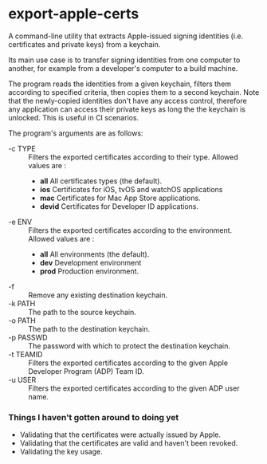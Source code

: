 # export-apple-certs
A command-line utility that extracts Apple-issued signing identities (i.e. certificates and private keys) from a keychain.

Its main use case is to transfer signing identities from one computer to another, 
for example from a developer's computer to a build machine.

The program reads the identities from a given keychain, 
filters them according to specified criteria, 
then copies them to a second keychain. 
Note that the newly-copied identities don't have any access control, 
therefore any application can access their private keys as long the the keychain is unlocked. 
This is useful in CI scenarios.

The program's arguments are as follows:

<dl>
	<dt>-c TYPE</dt>
	<dd>Filters the exported certificates according to their type. Allowed values are :
		<ul>
			<li><strong>all</strong> All certificates types (the default).</li>
			<li><strong>ios</strong> Certificates for iOS, tvOS and watchOS applications</li>
			<li><strong>mac</strong> Certificates for Mac App Store applications.</li>
			<li><strong>devid</strong> Certificates for Developer ID applications.</li>
		</ul>
	</dd>
	<dt>-e ENV</dt>
	<dd>Filters the exported certificates according to the environment. Allowed values are :
		<ul>
			<li><strong>all</strong> All environments (the default).</li>
			<li><strong>dev</strong> Development environment</li>
			<li><strong>prod</strong> Production environment.</li>
		</ul>
	</dd>
	<dt>-f</dt>
	<dd>Remove any existing destination keychain.</dd>
	<dt>-k PATH</dt>
	<dd>The path to the source keychain.</dd>
	<dt>-o PATH</dt>
	<dd>The path to the destination keychain.</dd>
	<dt>-p PASSWD</dt>
	<dd>The password with which to protect the destination keychain.</dd>
	<dt>-t TEAMID</dt>
	<dd>Filters the exported certificates according to the given Apple Developer Program (ADP) Team ID.</dd>
	<dt>-u USER</dt>
	<dd>Filters the exported certificates according to the given ADP user name.</dd>
</dl>

### Things I haven't gotten around to doing yet

- Validating that the certificates were actually issued by Apple.
- Validating that the certificates are valid and haven't been revoked.
- Validating the key usage.
